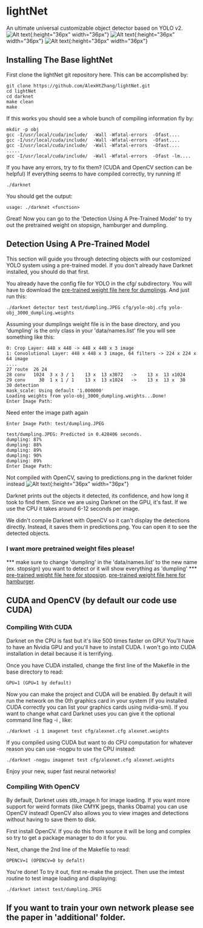 # lightNet
An ultimate universal customizable object detector based on YOLO v2.
![Alt text](examples/stopsign_result.png "stopsign_result" ){:height="36px" width="36px"} ![Alt text](examples/dumpling_result.jpg?raw=true "dumpling_result"){:height="36px" width="36px"} ![Alt text](examples/hamburger_result.png?raw=true "hamburger_result"){:height="36px" width="36px"}
## Installing The Base lightNet

First clone the lightNet git repository here. This can be accomplished by:
```
git clone https://github.com/AlexHtZhang/lightNet.git
cd lightNet
cd darknet
make clean
make
```
If this works you should see a whole bunch of compiling information fly by:
```
mkdir -p obj
gcc -I/usr/local/cuda/include/  -Wall -Wfatal-errors  -Ofast....
gcc -I/usr/local/cuda/include/  -Wall -Wfatal-errors  -Ofast....
gcc -I/usr/local/cuda/include/  -Wall -Wfatal-errors  -Ofast....
.....
gcc -I/usr/local/cuda/include/  -Wall -Wfatal-errors  -Ofast -lm....
```
If you have any errors, try to fix them? (CUDA and OpenCV section can be helpful) If everything seems to have compiled correctly, try running it!
```
./darknet
```
You should get the output:
```
usage: ./darknet <function>
```
Great! Now you can go to the 'Detection Using A Pre-Trained Model' to try out the pretrained weight on stopsign, hamburger and dumpling.

## Detection Using A Pre-Trained Model
This section will guide you through detecting objects with our costomized YOLO system using a pre-trained model. If you don't already have Darknet installed, you should do that first.

You already have the config file for YOLO in the cfg/ subdirectory. You will have to download the [pre-trained  weight file here for dumplings](https://drive.google.com/file/d/1nupjnT9uaWSCmNOj6lD-nBcxww2LEMnG/view?usp=sharing). And just run this:
```
./darknet detector test test/dumpling.JPEG cfg/yolo-obj.cfg yolo-obj_3000_dumpling.weights
```
Assuming your dumplings weight file is in the base directory, and you 'dumpling' is the only class in your 'data/names.list' file you will see something like this:
```
0: Crop Layer: 448 x 448 -> 448 x 448 x 3 image
1: Convolutional Layer: 448 x 448 x 3 image, 64 filters -> 224 x 224 x 64 image
....
27 route  26 24
28 conv   1024  3 x 3 / 1    13 x  13 x3072   ->    13 x  13 x1024
29 conv     30  1 x 1 / 1    13 x  13 x1024   ->    13 x  13 x  30
30 detection
mask_scale: Using default '1.000000'
Loading weights from yolo-obj_3000_dumpling.weights...Done!
Enter Image Path:
```
Need enter the image path again
```
Enter Image Path: test/dumpling.JPEG
```
```
test/dumpling.JPEG: Predicted in 0.428406 seconds.
dumpling: 87%
dumpling: 88%
dumpling: 89%
dumpling: 90%
dumpling: 89%
Enter Image Path:
```
Not compiled with OpenCV, saving to predictions.png in the darknet folder instead
![Alt text](examples/dumpling_result.jpg?raw=true "dumpling_result"){:height="36px" width="36px"}

Darknet prints out the objects it detected, its confidence, and how long it took to find them. Since we are using Darknet on the GPU, it's fast. If we use the CPU it takes around 6-12 seconds per image.

We didn't compile Darknet with OpenCV so it can't display the detections directly. Instead, it saves them in predictions.png. You can open it to see the detected objects.

### I want  more pretrained weight files please!
*** make sure to change 'dumpling' in the 'data/names.list' to the new name (ex. stopsign) you want to detect or it will show everything as 'dumpling' ***
[pre-trained  weight file here for stopsign](https://drive.google.com/open?id=1q2AN3JfhXLYAGZ95S3uswXspNmT1tmut).
[pre-trained  weight file here for hamburger](https://drive.google.com/file/d/12x9N_zUoNk_M4_20tba3YZ35L60s9Bsy/view?usp=sharing).

## CUDA and OpenCV (by default our code use CUDA)

### Compiling With CUDA
Darknet on the CPU is fast but it's like 500 times faster on GPU! You'll have to have an Nvidia GPU and you'll have to install CUDA. I won't go into CUDA installation in detail because it is terrifying.

Once you have CUDA installed, change the first line of the Makefile in the base directory to read:
```
GPU=1 (GPU=1 by default)
```
Now you can make the project and CUDA will be enabled. By default it will run the network on the 0th graphics card in your system (if you installed CUDA correctly you can list your graphics cards using nvidia-smi). If you want to change what card Darknet uses you can give it the optional command line flag -i <index>, like:
```
./darknet -i 1 imagenet test cfg/alexnet.cfg alexnet.weights
```
If you compiled using CUDA but want to do CPU computation for whatever reason you can use -nogpu to use the CPU instead:
```
./darknet -nogpu imagenet test cfg/alexnet.cfg alexnet.weights
```
Enjoy your new, super fast neural networks!

### Compiling With OpenCV
By default, Darknet uses stb_image.h for image loading. If you want more support for weird formats (like CMYK jpegs, thanks Obama) you can use OpenCV instead! OpenCV also allows you to view images and detections without having to save them to disk.

First install OpenCV. If you do this from source it will be long and complex so try to get a package manager to do it for you.

Next, change the 2nd line of the Makefile to read:
```
OPENCV=1 (OPENCV=0 by defalt)
```
You're done! To try it out, first re-make the project. Then use the imtest routine to test image loading and displaying:
```
./darknet imtest test/dumpling.JPEG
```
## If you want to train your own network please see the paper in 'additional' folder.
